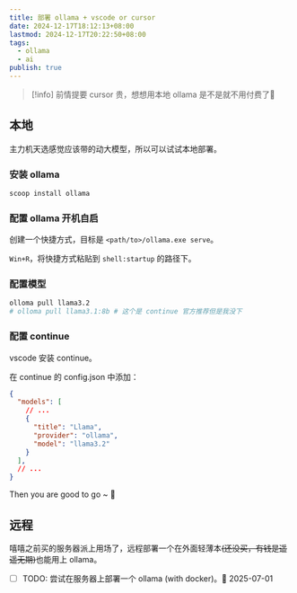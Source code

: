 ```yaml
---
title: 部署 ollama + vscode or cursor
date: 2024-12-17T18:12:13+08:00
lastmod: 2024-12-17T20:22:50+08:00
tags:
  - ollama
  - ai
publish: true
---
```


>[!info] 前情提要
>cursor 贵，想想用本地 ollama 是不是就不用付费了🤤

## 本地

主力机天选感觉应该带的动大模型，所以可以试试本地部署。

### 安装 ollama

```bash
scoop install ollama
```

### 配置 ollama 开机自启

创建一个快捷方式，目标是 `<path/to>/ollama.exe serve`。

`Win+R`，将快捷方式粘贴到 `shell:startup` 的路径下。

### 配置模型

```bash
olloma pull llama3.2
# olloma pull llama3.1:8b # 这个是 continue 官方推荐但是我没下
```

### 配置 continue

vscode 安装 continue。

在 continue 的 config.json 中添加：

```json
{
  "models": [
    // ...
    {
      "title": "Llama",
      "provider": "ollama",
      "model": "llama3.2"
    }
  ],
  // ...
}
```

Then you are good to go ~ 🎉
## 远程

嘻嘻之前买的服务器派上用场了，远程部署一个在外面轻薄本~~(还没买，有钱是遥遥无期)~~也能用上 ollama。

- [ ] TODO: 尝试在服务器上部署一个 ollama (with docker)。📅 2025-07-01